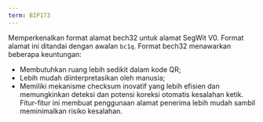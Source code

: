 ```yaml
---
term: BIP173
---
```


Memperkenalkan format alamat bech32 untuk alamat SegWit V0. Format alamat ini ditandai dengan awalan `bc1q`. Format bech32 menawarkan beberapa keuntungan:
* Membutuhkan ruang lebih sedikit dalam kode QR;
* Lebih mudah diinterpretasikan oleh manusia;
* Memiliki mekanisme checksum inovatif yang lebih efisien dan memungkinkan deteksi dan potensi koreksi otomatis kesalahan ketik.
Fitur-fitur ini membuat penggunaan alamat penerima lebih mudah sambil meminimalkan risiko kesalahan.